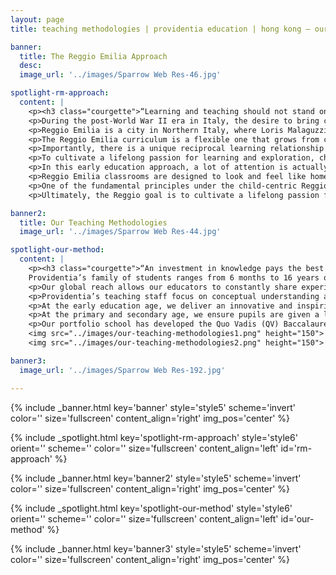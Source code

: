 ```yaml
---
layout: page
title: teaching methodologies | providentia education | hong kong — our heritage, their future | providentia education | hong kong

banner:
  title: The Reggio Emilia Approach
  desc:
  image_url: '../images/Sparrow Web Res-46.jpg'

spotlight-rm-approach:
  content: |
    <p><h3 class="courgette">“Learning and teaching should not stand on opposite banks and just watch the river flow by; instead, they should embark together on a journey down the water. Through an active, reciprocal exchange, teaching can strengthen learning how to learn.”</h3><span class="motto">— loris malaguzzi</span></p>
    <p>During the post-World War II era in Italy, the desire to bring change while rebuilding a Nation, came along with great economic and social development, including in education.</p>
    <p>Reggio Emilia is a city in Northern Italy, where Loris Malaguzzi, a teacher, worked on a new educational philosophy focused on preschool and primary education. He believed that children were competent, curious and confident individuals, and able to thrive in a self-guided learning environment.</p>
    <p>The Reggio Emilia curriculum is a flexible one that grows from children’s thoughts, ideas and curiosities. It sees expressive arts playing a central role in learning.</p> 
    <p>Importantly, there is a unique reciprocal learning relationship between teacher and child. There is also a very strong emphasis on the child’s social development. The children are taught to understand they are part of a community. They learn how to cultivate their relationships with other children, their family, and teachers.</p>
    <p>To cultivate a lifelong passion for learning and exploration, children are encouraged to be researchers. Many of the projects taken on by the children will be based on their own interests and curiosities, and they can actively participate, explore and question things. Through interactions with peers, educators, parents and the environment, every child grows into an independent and imaginative doer, thinker and learner.</p>
    <p>In this early education approach, a lot of attention is actually given to detailed observation and documentation of learning. But the learning process takes firm priority over the final product.</p>
    <p>Reggio Emilia classrooms are designed to look and feel like home. There are no set lesson plans and the schools emphasise the importance of parents taking an active role in their child’s education.</p>
    <p>One of the fundamental principles under the child-centric Reggio approach is also an emphasis of the environment as the ‘Third Teacher’. Here, the environment is seen as a living space where children are able to explore their learning through social interactions and experimentation.</p>
    <p>Ultimately, the Reggio goal is to cultivate a lifelong passion for learning and exploration.</p>

banner2:
  title: Our Teaching Methodologies
  image_url: '../images/Sparrow Web Res-44.jpg'

spotlight-our-method:
  content: |
    <p><h3 class="courgette">“An investment in knowledge pays the best interest.”</h3><span class="motto">— benjamin franklin</span></p>
    Providentia’s family of students ranges from 6 months to 16 years old. In order to cater to such a diverse and large group of students, our educators employ the most proven systems for teaching, including the Reggio Emilia approach for our younger students in Australia.
    <p>Our global reach allows our educators to constantly share experiences and approaches on how to deal with issues.</p>
    <p>Providentia’s teaching staff focus on conceptual understanding and ensure pupils take pride in the quality of their work.</p>
    <p>At the early education age, we deliver an innovative and inspiring early childhood education based on the Reggio Emilia approach, a pedagogy that is focused on student-centered and constructivist development that utilises self-directed, experiential learning in relationship-drive environments.</p>
    <p>At the primary and secondary age, we ensure pupils are given a level playing field to excel in all areas of life, whether it be academic or extra-curricular.</p>
    <p>Our portfolio school has developed the Quo Vadis (QV) Baccalaureate that represents a broad curriculum focused on 7 areas of learning: Languages, Sciences (including computer science), Humanities, Creative and Performing Arts, Sports and QV Qualities.</p>
    <img src="../images/our-teaching-methodologies1.png" height="150">
    <img src="../images/our-teaching-methodologies2.png" height="150">

banner3:
  image_url: '../images/Sparrow Web Res-192.jpg'

---
```

<!-- Welcome Banner -->
{% include _banner.html key='banner' style='style5' scheme='invert' color='' size='fullscreen' content_align='right' img_pos='center' %}

<!-- The Reggio Emilia Approach -->
{% include _spotlight.html key='spotlight-rm-approach' style='style6' orient='' scheme='' color='' size='fullscreen' content_align='left' id='rm-approach' %}

<!-- Banner2 -->
{% include _banner.html key='banner2' style='style5' scheme='invert' color='' size='fullscreen' content_align='right' img_pos='center' %}

<!-- Our teaching methodologies -->
{% include _spotlight.html key='spotlight-our-method' style='style6' orient='' scheme='' color='' size='fullscreen' content_align='left' id='our-method' %}

<!-- Banner3 -->
{% include _banner.html key='banner3' style='style5' scheme='invert' color='' size='fullscreen' content_align='right' img_pos='center' %}

  